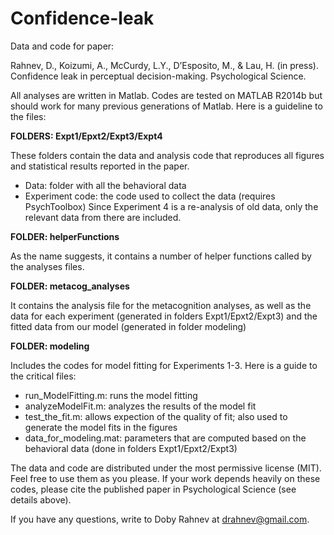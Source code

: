 # Confidence-leak
Data and code for paper:

Rahnev, D., Koizumi, A., McCurdy, L.Y., D’Esposito, M., & Lau, H. (in press). Confidence leak in perceptual decision-making. Psychological Science.

All analyses are written in Matlab. Codes are tested on MATLAB R2014b but should work for many previous generations of Matlab.
Here is a guideline to the files:

**FOLDERS: Expt1/Epxt2/Expt3/Expt4**

These folders contain the data and analysis code that reproduces all figures and statistical results reported in the paper.
  - Data: folder with all the behavioral data
  - Experiment code: the code used to collect the data (requires PsychToolbox)
Since Experiment 4 is a re-analysis of old data, only the relevant data from there are included.

**FOLDER: helperFunctions**

As the name suggests, it contains a number of helper functions called by the analyses files.

**FOLDER: metacog_analyses**

It contains the analysis file for the metacognition analyses, as well as the data for each experiment (generated in folders 
Expt1/Epxt2/Expt3) and the fitted data from our model (generated in folder modeling)

**FOLDER: modeling**

Includes the codes for model fitting for Experiments 1-3. Here is a guide to the critical files:
  - run_ModelFitting.m:     runs the model fitting
  - analyzeModelFit.m:      analyzes the results of the model fit
  - test_the_fit.m:         allows expection of the quality of fit; also used to generate the model fits in the figures
  - data_for_modeling.mat:  parameters that are computed based on the behavioral data (done in folders Expt1/Epxt2/Expt3)


The data and code are distributed under the most permissive license (MIT). Feel free to use them as you please. If your
work depends heavily on these codes, please cite the published paper in Psychological Science (see details above).

If you have any questions, write to Doby Rahnev at drahnev@gmail.com.
